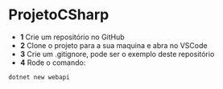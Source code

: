 # ProjetoCSharp

- **1** Crie um repositório no GitHub
- **2** Clone o projeto para a sua maquina e abra no VSCode
- **3** Crie um .gitignore, pode ser o exemplo deste repositório
- **4** Rode o comando:
```
dotnet new webapi
```
